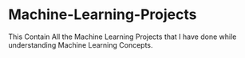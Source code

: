 # Machine-Learning-Projects
This Contain All the Machine Learning Projects that I have done while understanding Machine Learning Concepts.





























